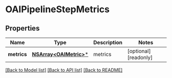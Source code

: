 # OAIPipelineStepMetrics

## Properties
Name | Type | Description | Notes
------------ | ------------- | ------------- | -------------
**metrics** | [**NSArray&lt;OAIMetric&gt;***](OAIMetric.md) | metrics | [optional] [readonly] 

[[Back to Model list]](../README.md#documentation-for-models) [[Back to API list]](../README.md#documentation-for-api-endpoints) [[Back to README]](../README.md)


